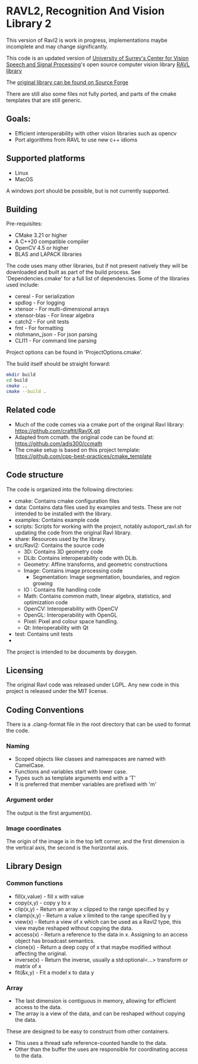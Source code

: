 # RAVL2,  Recognition And Vision Library 2

This version of Ravl2 is work in progress, implementations maybe incomplete and may change significantly.

This code is an updated version of [University of Surrey's Center for Vision Speech and Signal Processing](https://www.surrey.ac.uk/centre-vision-speech-signal-processing)'s 
open source computer vision library [RAVL library](https://www.surrey.ac.uk/centre-vision-speech-signal-processing/resources/open-source-c-library)

The [original library can be found on Source Forge](https://sourceforge.net/projects/ravl/)

There are still also some files not fully ported, and parts of the cmake
templates that are still generic.

## Goals:

 - Efficient interoperability with other vision libraries such as opencv
 - Port algorithms from RAVL to use new c++ idioms

## Supported platforms

 - Linux
 - MacOS 

A windows port should be possible, but is not currently supported.

## Building

Pre-requisites:

 - CMake 3.21 or higher
 - A C++20 compatible compiler
 - OpenCV 4.5 or higher
 - BLAS and LAPACK libraries

The code uses many other libraries, but if not present natively they will be downloaded and built as part of the build process.
See 'Dependencies.cmake' for a full list of dependencies. Some of the libraries used include:

 - cereal - For serialization
 - spdlog - For logging
 - xtensor - For multi-dimensional arrays
 - xtensor-blas - For linear algebra
 - catch2 - For unit tests
 - fmt - For formatting
 - nlohmann_json - For json parsing
 - CLI11 - For command line parsing

Project options can be found in 'ProjectOptions.cmake'.

The build itself should be straight forward:

```bash
mkdir build
cd build
cmake ..
cmake --build .
```


## Related code

  - Much of the code comes via a cmake port of the original Ravl library: https://github.com/craftit/RavlX.git
  - Adapted from ccmath. the original code can be found at: https://github.com/adis300/ccmath
  - The cmake setup is based on this project template: https://github.com/cpp-best-practices/cmake_template

## Code structure

The code is organized into the following directories:

- cmake: Contains cmake configuration files
- data: Contains data files used by examples and tests. These are not intended to be installed with the library.
- examples: Contains example code
- scripts: Scripts for working with the project, notably autoport_ravl.sh for updating the code from the original Ravl library.
- share: Resources used by the library. 
- src/Ravl2: Contains the source code
  - 3D: Contains 3D geometry code
  - DLib: Contains interoperability code with DLib.
  - Geometry: Affine transforms, and geometric constructions
  - Image: Contains image processing code
    - Segmentation: Image segmentation, boundaries, and region growing
  - IO : Contains file handling code
  - Math: Contains common math, linear algebra, statistics, and optimization code
  - OpenCV: Interoperability with OpenCV
  - OpenGL: Interoperability with OpenGL
  - Pixel: Pixel and colour space handling.
  - Qt: Interoperability with Qt
- test: Contains unit tests
- 

The project is intended to be documents by doxygen.

## Licensing

The original Ravl code was released under LGPL. Any new code in this project
is released under the MIT license.

## Coding Conventions

There is a .clang-format file in the root directory that can be used to format the code.

### Naming

 * Scoped objects like classes and namespaces are named with CamelCase. 
 * Functions and variables start with lower case.
 * Types such as template arguments end with a 'T'
 * It is preferred that member variables are prefixed with 'm'

### Argument order

The output is the first argument(s).

### Image coordinates

The origin of the image is in the top left corner, and the first dimension is the vertical axis, the second is the horizontal axis.


## Library Design

### Common functions

 * fill(x,value) - fill x with value
 * copy(x,y) - copy y to x
 * clip(x,y) - Return an array x clipped to the range specified by y
 * clamp(x,y) - Return a value x limited to the range specified by y
 * view(x) - Return a view of x which can be used as a Ravl2 type, this view maybe reshaped without copying the data.
 * access(x) - Return a reference to the data in x.  Assigning to an access object has broadcast semantics.
 * clone(x) - Return a deep copy of x that maybe modified without affecting the original.
 * inverse(x) - Return the inverse, usually a std:optional<...> transform or matrix of x
 * fit(&x,y) - Fit a model x to data y

### Array<x> 

 * The last dimension is contiguous in memory, allowing for efficient access to the data.
 * The array is a view of the data, and can be reshaped without copying the data.

These are designed to be easy to construct from other containers.

 * This uses a thread safe reference-counted handle to the data. 
 * Other than the buffer the uses are responsible for coordinating access to the data.

